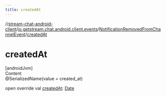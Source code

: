 ```yaml
---
title: createdAt
---
```

//[stream-chat-android-client](../../../index.md)/[io.getstream.chat.android.client.events](../index.md)/[NotificationRemovedFromChannelEvent](index.md)/[createdAt](createdAt.md)



# createdAt  
[androidJvm]  
Content  
@SerializedName(value = created_at)  
  
open override val [createdAt](createdAt.md): [Date](https://developer.android.com/reference/kotlin/java/util/Date.html)  



